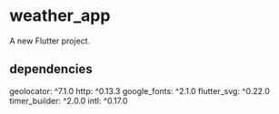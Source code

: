 # weather_app

A new Flutter project.

## dependencies

geolocator: ^7.1.0
http: ^0.13.3
google_fonts: ^2.1.0
flutter_svg: ^0.22.0
timer_builder: ^2.0.0
intl: ^0.17.0

